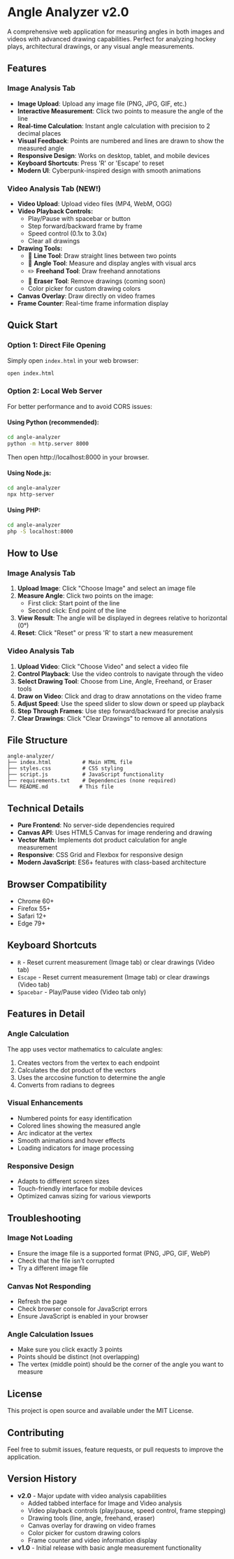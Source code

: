 # Angle Analyzer v2.0

A comprehensive web application for measuring angles in both images and videos with advanced drawing capabilities. Perfect for analyzing hockey plays, architectural drawings, or any visual angle measurements.

## Features

### Image Analysis Tab
- **Image Upload**: Upload any image file (PNG, JPG, GIF, etc.)
- **Interactive Measurement**: Click two points to measure the angle of the line
- **Real-time Calculation**: Instant angle calculation with precision to 2 decimal places
- **Visual Feedback**: Points are numbered and lines are drawn to show the measured angle
- **Responsive Design**: Works on desktop, tablet, and mobile devices
- **Keyboard Shortcuts**: Press 'R' or 'Escape' to reset
- **Modern UI**: Cyberpunk-inspired design with smooth animations

### Video Analysis Tab (NEW!)
- **Video Upload**: Upload video files (MP4, WebM, OGG)
- **Video Playback Controls:**
  - Play/Pause with spacebar or button
  - Step forward/backward frame by frame
  - Speed control (0.1x to 3.0x)
  - Clear all drawings
- **Drawing Tools:**
  - 📏 **Line Tool**: Draw straight lines between two points
  - 📐 **Angle Tool**: Measure and display angles with visual arcs
  - ✏️ **Freehand Tool**: Draw freehand annotations
  - 🧹 **Eraser Tool**: Remove drawings (coming soon)
  - Color picker for custom drawing colors
- **Canvas Overlay**: Draw directly on video frames
- **Frame Counter**: Real-time frame information display

## Quick Start

### Option 1: Direct File Opening
Simply open `index.html` in your web browser:
```bash
open index.html
```

### Option 2: Local Web Server
For better performance and to avoid CORS issues:

#### Using Python (recommended):
```bash
cd angle-analyzer
python -m http.server 8000
```
Then open http://localhost:8000 in your browser.

#### Using Node.js:
```bash
cd angle-analyzer
npx http-server
```

#### Using PHP:
```bash
cd angle-analyzer
php -S localhost:8000
```

## How to Use

### Image Analysis Tab
1. **Upload Image**: Click "Choose Image" and select an image file
2. **Measure Angle**: Click two points on the image:
   - First click: Start point of the line
   - Second click: End point of the line
3. **View Result**: The angle will be displayed in degrees relative to horizontal (0°)
4. **Reset**: Click "Reset" or press 'R' to start a new measurement

### Video Analysis Tab
1. **Upload Video**: Click "Choose Video" and select a video file
2. **Control Playback**: Use the video controls to navigate through the video
3. **Select Drawing Tool**: Choose from Line, Angle, Freehand, or Eraser tools
4. **Draw on Video**: Click and drag to draw annotations on the video frame
5. **Adjust Speed**: Use the speed slider to slow down or speed up playback
6. **Step Through Frames**: Use step forward/backward for precise analysis
7. **Clear Drawings**: Click "Clear Drawings" to remove all annotations

## File Structure

```
angle-analyzer/
├── index.html          # Main HTML file
├── styles.css          # CSS styling
├── script.js           # JavaScript functionality
├── requirements.txt    # Dependencies (none required)
└── README.md          # This file
```

## Technical Details

- **Pure Frontend**: No server-side dependencies required
- **Canvas API**: Uses HTML5 Canvas for image rendering and drawing
- **Vector Math**: Implements dot product calculation for angle measurement
- **Responsive**: CSS Grid and Flexbox for responsive design
- **Modern JavaScript**: ES6+ features with class-based architecture

## Browser Compatibility

- Chrome 60+
- Firefox 55+
- Safari 12+
- Edge 79+

## Keyboard Shortcuts

- `R` - Reset current measurement (Image tab) or clear drawings (Video tab)
- `Escape` - Reset current measurement (Image tab) or clear drawings (Video tab)
- `Spacebar` - Play/Pause video (Video tab only)

## Features in Detail

### Angle Calculation
The app uses vector mathematics to calculate angles:
1. Creates vectors from the vertex to each endpoint
2. Calculates the dot product of the vectors
3. Uses the arccosine function to determine the angle
4. Converts from radians to degrees

### Visual Enhancements
- Numbered points for easy identification
- Colored lines showing the measured angle
- Arc indicator at the vertex
- Smooth animations and hover effects
- Loading indicators for image processing

### Responsive Design
- Adapts to different screen sizes
- Touch-friendly interface for mobile devices
- Optimized canvas sizing for various viewports

## Troubleshooting

### Image Not Loading
- Ensure the image file is a supported format (PNG, JPG, GIF, WebP)
- Check that the file isn't corrupted
- Try a different image file

### Canvas Not Responding
- Refresh the page
- Check browser console for JavaScript errors
- Ensure JavaScript is enabled in your browser

### Angle Calculation Issues
- Make sure you click exactly 3 points
- Points should be distinct (not overlapping)
- The vertex (middle point) should be the corner of the angle you want to measure

## License

This project is open source and available under the MIT License.

## Contributing

Feel free to submit issues, feature requests, or pull requests to improve the application.

## Version History

- **v2.0** - Major update with video analysis capabilities
  - Added tabbed interface for Image and Video analysis
  - Video playback controls (play/pause, speed control, frame stepping)
  - Drawing tools (line, angle, freehand, eraser)
  - Canvas overlay for drawing on video frames
  - Color picker for custom drawing colors
  - Frame counter and video information display
- **v1.0** - Initial release with basic angle measurement functionality
